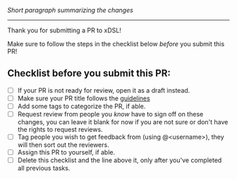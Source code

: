 *Short paragraph summarizing the changes*

---

Thank you for submitting a PR to xDSL!

Make sure to follow the steps in the checklist below *before* you submit this PR!

## Checklist before you submit this PR:

 - [ ] If your PR is not ready for review, open it as a draft instead.
 - [ ] Make sure your PR title follows the [guidelines](https://github.com/xdslproject/xdsl/wiki#commit-and-pr-message-formatting)
 - [ ] Add some tags to categorize the PR, if able.
 - [ ] Request review from people you *know* have to sign off on these changes, you can leave it blank for now if you are not sure or don't have the rights to request reviews.
 - [ ] Tag people you wish to get feedback from (using @\<username>), they will then sort out the reviewers.
 - [ ] Assign this PR to yourself, if able.
 - [ ] Delete this checklist and the line above it, only after you've completed all previous tasks.
